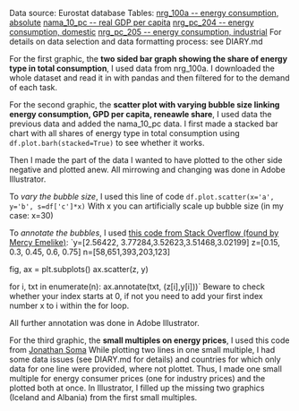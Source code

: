 Data source: Eurostat database
Tables:
[nrg_100a -- energy consumption, absolute](http://appsso.eurostat.ec.europa.eu/nui/show.do?dataset=nrg_100a&lang=en)
[nama_10_pc -- real GDP per capita](http://appsso.eurostat.ec.europa.eu/nui/show.do?dataset=nama_10_pc&lang=en)
[nrg_pc_204 -- energy consumption, domestic](http://appsso.eurostat.ec.europa.eu/nui/show.do?dataset=nrg_pc_204&lang=en)
[nrg_pc_205 -- energy consumption, industrial](http://appsso.eurostat.ec.europa.eu/nui/show.do?dataset=nrg_pc_205&lang=en)
For details on data selection and data formatting process: see DIARY.md

For the first graphic, the **two sided bar graph showing the share of energy type in total consumption**, I used data from nrg_100a. I downloaded the whole dataset and read it in with pandas and then filtered for to the demand of each task.

For the second graphic, the **scatter plot with varying bubble size linking energy consumption, GPD per capita, reneawle share**, I used data the previous data and added the nama_10_pc data.
I first made a stacked bar chart with all shares of energy type in total consumption using `df.plot.barh(stacked=True)` to see whether it works.

Then I made the part of the data I wanted to have plotted to the other side negative and plotted anew.
All mirrowing and changing was done in Adobe Illustrator.

To *vary the bubble size*, I used this line of code `df.plot.scatter(x='a', y='b', s=df['c']*x)`
With x you can artificially scale up bubble size (in my case: x=30)

To *annotate the bubbles*, I used [this code from Stack Overflow (found by Mercy Emelike)](http://stackoverflow.com/questions/14432557/matplotlib-scatter-plot-with-different-text-at-each-data-point):
`y=[2.56422, 3.77284,3.52623,3.51468,3.02199]
z=[0.15, 0.3, 0.45, 0.6, 0.75]
n=[58,651,393,203,123]

fig, ax = plt.subplots()
ax.scatter(z, y)

for i, txt in enumerate(n):
    ax.annotate(txt, (z[i],y[i]))`
Beware to check whether your index starts at 0, if not you need to add your first index number x to i within the for loop.

All further annotation was done in Adobe Illustrator.

For the third graphic, the **small multiples on energy prices**, I used this code from [Jonathan Soma](http://jonathansoma.com/lede/data-studio/classes/small-multiples/long-explanation-of-using-plt-subplots-to-create-small-multiples/)
While plotting two lines in one small multiple, I had some data issues (see DIARY.md for details) and countries for which only data for one line were provided, where not plottet. Thus, I made one small multiple for energy consumer prices (one for industry prices) and the plotted both at once. In Illustrator, I filled up the missing two graphics (Iceland and Albania) from the first small multiples. 
